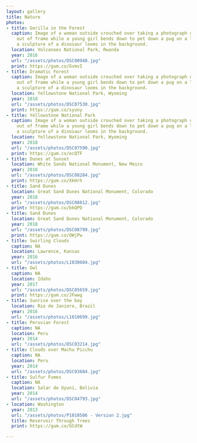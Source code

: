 ```yaml
---
layout: gallery
title: Nature
photos:
- title: Gorilla in the Forest
  caption: Image of a woman outside crouched over taking a photograph of a subject
    out of frame while a young girl bends down to pet down a pug on a leash while
    a sculpture of a dinosaur looms in the background.
  location: Volcanoes National Park, Rwanda
  year: 2016
  url: "/assets/photos/DSC00948.jpg"
  print: https://gum.co/GvmvI
- title: Dramatic Forest
  caption: Image of a woman outside crouched over taking a photograph of a subject
    out of frame while a young girl bends down to pet down a pug on a leash while
    a sculpture of a dinosaur looms in the background.
  location: Yellowstone National Park, Wyoming
  year: 2018
  url: "/assets/photos/DSC07530.jpg"
  print: https://gum.co/syuny
- title: Yellowstone National Park
  caption: Image of a woman outside crouched over taking a photograph of a subject
    out of frame while a young girl bends down to pet down a pug on a leash while
    a sculpture of a dinosaur looms in the background.
  location: Yellowstone National Park, Wyoming
  year: 2018
  url: "/assets/photos/DSC07590.jpg"
  print: https://gum.co/ecQTF
- title: Dunes at Sunset
  location: White Sands National Monument, New Meico
  year: 2018
  url: "/assets/photos/DSC08284.jpg"
  print: https://gum.co/XkHrh
- title: Sand Dunes
  location: Great Sand Dunes National Monument, Colorado
  year: 2018
  url: "/assets/photos/DSC08812.jpg"
  print: https://gum.co/bkQPD
- title: Sand Dunes
  location: Great Sand Dunes National Monument, Colorado
  year: 2018
  url: "/assets/photos/DSC08799.jpg"
  print: https://gum.co/OWjPw
- title: Swirling Clouds
  caption: NA
  location: Lawrence, Kansas
  year: 2016
  url: "/assets/photos/L1030604.jpg"
- title: Owl
  caption: NA
  location: Idaho
  year: 2017
  url: "/assets/photos/DSC05659.jpg"
  print: https://gum.co/JFwwg
- title: Sunrise over the bay
  location: Rio de Janiero, Brazil
  year: 2016
  url: "/assets/photos/L1010699.jpg"
- title: Peruvian Forest
  caption: NA
  location: Peru
  year: 2014
  url: "/assets/photos/DSC03214.jpg"
- title: Clouds over Machu Picchu
  caption: NA
  location: Peru
  year: 2014
  url: "/assets/photos/DSC03604.jpg"
- title: Sulfur Fumes
  caption: NA
  location: Salar de Uyuni, Bolivia
  year: 2014
  url: "/assets/photos/DSC04793.jpg"
- location: Washington
  year: 2013
  url: "/assets/photos/P1010506 - Version 2.jpg"
  title: Reservoir Through Trees
  print: https://gum.co/GCdtW

---
```

